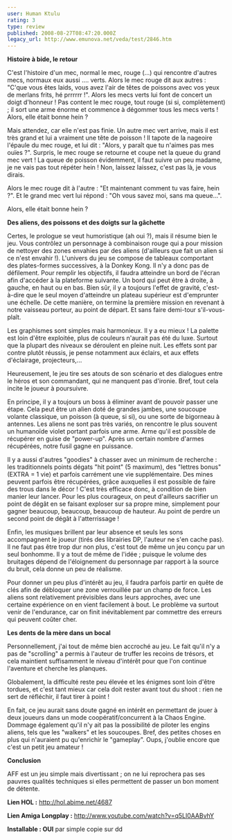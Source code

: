 ```yaml
---
user: Human Ktulu
rating: 3
type: review
published: 2008-08-27T08:47:20.000Z
legacy_url: http://www.emunova.net/veda/test/2846.htm
---
```

**Histoire à bide, le retour**  

  

C'est l'histoire d'un mec, normal le mec, rouge (...) qui rencontre d'autres mecs, normaux eux aussi .... verts. Alors le mec rouge dit aux autres : "C'que vous êtes laids, vous avez l'air de têtes de poissons avec vos yeux de merlans frits, hé prrrrrr !". Alors les mecs verts lui font de concert un doigt d'honneur ! Pas content le mec rouge, tout rouge (si si, complètement) ; il sort une arme énorme et commence à dégommer tous les mecs verts ! Alors, elle était bonne hein ?  

  

Mais attendez, car elle n'est pas finie. Un autre mec vert arrive, mais il est très grand et lui a vraiment une tête de poisson ! Il tapote de la nageoire l'épaule du mec rouge, et lui dit : "Alors, y paraît que tu n'aimes pas mes ouïes ?". Surpris, le mec rouge se retourne et coupe net la queue du grand mec vert ! La queue de poisson évidemment, il faut suivre un peu madame, je ne vais pas tout répéter hein ! Non, laissez laissez, c'est pas là, je vous dirais.  

  

Alors le mec rouge dit à l'autre : "Et maintenant comment tu vas faire, hein ?". Et le grand mec vert lui répond : "Oh vous savez moi, sans ma queue...".  

  

Alors, elle était bonne hein ?  

  

  

**Des aliens, des poissons et des doigts sur la gâchette**  

  

Certes, le prologue se veut humoristique (ah oui ?), mais il résume bien le jeu. Vous contrôlez un personnage à combinaison rouge qui a pour mission de nettoyer des zones envahies par des aliens (d'ailleurs que fait un alien si ce n'est envahir !). L'univers du jeu se compose de tableaux comportant des plates-formes successives, à la Donkey Kong. Il n'y a donc pas de défilement. Pour remplir les objectifs, il faudra atteindre un bord de l'écran afin d'accéder à la plateforme suivante. Un bord qui peut être à droite, à gauche, en haut ou en bas. Bien sûr, il y a toujours l'effet de gravité, c'est-à-dire que le seul moyen d'atteindre un plateau supérieur est d'emprunter une échelle. De cette manière, on termine la première mission en revenant à notre vaisseau porteur, au point de départ. Et sans faire demi-tour s'il-vous-plaît.  

  

Les graphismes sont simples mais harmonieux. Il y a eu mieux ! La palette est loin d'être exploitée, plus de couleurs n'aurait pas été du luxe. Surtout que la plupart des niveaux se déroulent en pleine nuit. Les effets sont par contre plutôt réussis, je pense notamment aux éclairs, et aux effets d'éclairage, projecteurs,...  

Heureusement, le jeu tire ses atouts de son scénario et des dialogues entre le héros et son commandant, qui ne manquent pas d'ironie. Bref, tout cela incite le joueur à poursuivre.  

  

En principe, il y a toujours un boss à éliminer avant de pouvoir passer une étape. Cela peut être un alien doté de grandes jambes, une soucoupe volante classique, un poisson (à queue, si si), ou une sorte de bigorneau à antennes. Les aliens ne sont pas très variés, on rencontre le plus souvent un humanoïde violet portant parfois une arme. Arme qu'il est possible de récupérer en guise de "power-up". Après un certain nombre d'armes récupérées, notre fusil gagne en puissance.  

  

Il y a aussi d'autres "goodies" à chasser avec un minimum de recherche : les traditionnels points dégats "hit point" (5 maximum), des "lettres bonus" (EXTRA = 1 vie) et parfois carrément une vie supplémentaire. Des mines peuvent parfois être récupérées, grâce auxquelles il est possible de faire des trous dans le décor ! C'est très efficace donc, à condition de bien manier leur lancer. Pour les plus courageux, on peut d'ailleurs sacrifier un point de dégât en se faisant exploser sur sa propre mine, simplement pour gagner beaucoup, beaucoup, beaucoup de hauteur. Au point de perdre un second point de dégât à l'atterrissage !  

  

Enfin, les musiques brillent par leur absence et seuls les sons accompagnent le joueur (tirés des librairies DP, l'auteur ne s'en cache pas). Il ne faut pas être trop dur non plus, c'est tout de même un jeu conçu par un seul bonhomme. Il y a tout de même de l'idée ; puisque le volume des bruitages dépend de l'éloignement du personnage par rapport à la source du bruit, cela donne un peu de réalisme.  

  

Pour donner un peu plus d'intérêt au jeu, il faudra parfois partir en quête de clés afin de débloquer une zone verrouillée par un champ de force. Les aliens sont relativement prévisibles dans leurs approches, avec une certaine expérience on en vient facilement à bout. Le problème va surtout venir de l'endurance, car on finit inévitablement par commettre des erreurs qui peuvent coûter cher.  

  

  

**Les dents de la mère dans un bocal**  

  

Personnellement, j'ai tout de même bien accroché au jeu. Le fait qu'il n'y a pas de "scrolling" a permis à l'auteur de truffer les recoins de trésors, et cela maintient suffisamment le niveau d'intérêt pour que l'on continue l'aventure et cherche les planques.  

Globalement, la difficulté reste peu élevée et les énigmes sont loin d'être tordues, et c'est tant mieux car cela doit rester avant tout du shoot : rien ne sert de réfléchir, il faut tirer à point !  

  

En fait, ce jeu aurait sans doute gagné en intérêt en permettant de jouer à deux joueurs dans un mode coopératif/concurrent à la Chaos Engine. Dommage également qu'il n'y ait pas la possibilité de piloter les engins aliens, tels que les "walkers" et les soucoupes. Bref, des petites choses en plus qui n'auraient pu qu'enrichir le "gameplay". Oups, j'oublie encore que c'est un petit jeu amateur !  

  

  

**Conclusion**  

  

AFF est un jeu simple mais divertissant ; on ne lui reprochera pas ses pauvres qualités techniques si elles permettent de passer un bon moment de détente.  

  

  

**Lien HOL :** http://hol.abime.net/4687  

  

**Lien Amiga Longplay :** http://www.youtube.com/watch?v=q5Ll0AABvhY  

  

**Installable : OUI** par simple copie sur dd